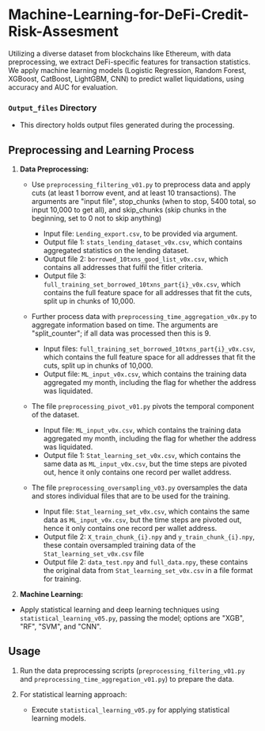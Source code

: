 # Machine-Learning-for-DeFi-Credit-Risk-Assesment
Utilizing a diverse dataset from blockchains like Ethereum, with data preprocessing, we extract DeFi-specific features for transaction statistics. We apply machine learning models (Logistic Regression, Random Forest, XGBoost, CatBoost, LightGBM, CNN) to predict wallet liquidations, using accuracy and AUC for evaluation.

### `Output_files` Directory
- This directory holds output files generated during the processing.

## Preprocessing and Learning Process

1. **Data Preprocessing:**
   - Use `preprocessing_filtering_v01.py` to preprocess data and apply cuts (at least 1 borrow event, and at least 10 transactions). The arguments are "input file", stop_chunks (when to stop, 5400 total, so input 10,000 to get all), and skip_chunks (skip chunks in the beginning, set to 0 not to skip anything)
       - Input file: `Lending_export.csv`, to be provided via argument.
       - Output file 1: `stats_lending_dataset_v0x.csv`, which contains aggregated statistics on the lending dataset.
       - Output file 2: `borrowed_10txns_good_list_v0x.csv`, which contains all addresses that fulfil the fitler criteria.
       - Output file 3: `full_training_set_borrowed_10txns_part{i}_v0x.csv`, which contains the full feature space for all addresses that fit the cuts, split up in chunks of 10,000.

   - Further process data with `preprocessing_time_aggregation_v0x.py` to aggregate information based on time. The arguments are "split_counter"; if all data was processed then this is 9.
       - Input files: `full_training_set_borrowed_10txns_part{i}_v0x.csv`, which contains the full feature space for all addresses that fit the cuts, split up in chunks of 10,000.
       - Output file: `ML_input_v0x.csv`, which contains the training data aggregated my month, including the flag for whether the address was liquidated.
         
   - The file `preprocessing_pivot_v01.py` pivots the temporal component of the dataset.
       - Input file: `ML_input_v0x.csv`, which contains the training data aggregated my month, including the flag for whether the address was liquidated.
       - Output file 1: `Stat_learning_set_v0x.csv`, which contains the same data as `ML_input_v0x.csv`, but the time steps are pivoted out, hence it only contains one record per wallet address.

   - The file `preprocessing_oversampling_v03.py` oversamples the data and stores individual files that are to be used for the training.
       - Input file: `Stat_learning_set_v0x.csv`, which contains the same data as `ML_input_v0x.csv`, but the time steps are pivoted out, hence it only contains one record per wallet address.
       - Output file 2: `X_train_chunk_{i}.npy` and `y_train_chunk_{i}.npy`, these contain oversampled training data of the `Stat_learning_set_v0x.csv` file
       - Output file 2: `data_test.npy` and `full_data.npy`, these contains the original data from `Stat_learning_set_v0x.csv` in a file format for training.


3. **Machine Learning:**
- Apply statistical learning and deep learning techniques using `statistical_learning_v05.py`, passing the model; options are "XGB", "RF", "SVM", and "CNN".



## Usage

1. Run the data preprocessing scripts (`preprocessing_filtering_v01.py` and `preprocessing_time_aggregation_v01.py`) to prepare the data.

2. For statistical learning approach:
   - Execute `statistical_learning_v05.py` for applying statistical learning models.
